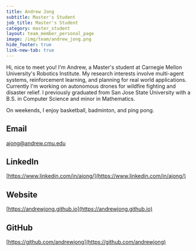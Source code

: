 ```yaml
---
title: Andrew Jong
subtitle: Master's Student
job_title: Master's Student
category: master_student
layout: team_member_personal_page
image: /img/team/andrew_jong.png
hide_footer: true
link-new-tab: true
---
```


Hi, nice to meet you! I'm Andrew, a Master's student at Carnegie Mellon University's Robotics Institute. My research interests involve multi-agent systems, reinforcement learning, and planning for real world applications. Currently I'm working on autonomous drones for wildfire fighting and disaster relief. I previously graduated from San Jose State University with a B.S. in Computer Science and minor in Mathematics.

On weekends, I enjoy basketball, badminton, and ping pong.

## Email ## 
ajong@andrew.cmu.edu

## LinkedIn ##
[https://www.linkedin.com/in/ajong/](https://www.linkedin.com/in/ajong/)

## Website ##
[https://andrewjong.github.io](https://andrewjong.github.io)

## GitHub ##
[https://github.com/andrewjong](https://github.com/andrewjong)

